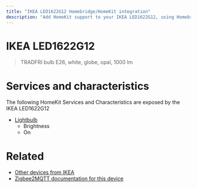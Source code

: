 ```yaml
---
title: "IKEA LED1622G12 Homebridge/HomeKit integration"
description: "Add HomeKit support to your IKEA LED1622G12, using Homebridge, Zigbee2MQTT and homebridge-z2m."
---
```

<!---
This file has been GENERATED using src/docgen/docgen.ts
DO NOT EDIT THIS FILE MANUALLY!
-->
# IKEA LED1622G12
> TRADFRI bulb E26, white, globe, opal, 1000 lm


# Services and characteristics
The following HomeKit Services and Characteristics are exposed by
the IKEA LED1622G12

* [Lightbulb](../../light.md)
  * Brightness
  * On


# Related
* [Other devices from IKEA](../index.md#ikea)
* [Zigbee2MQTT documentation for this device](https://www.zigbee2mqtt.io/devices/LED1622G12.html)